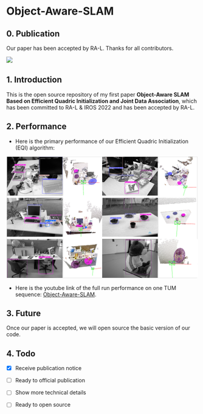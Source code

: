 # Object-Aware-SLAM

## 0. Publication

Our paper has been accepted by RA-L. Thanks for all contributors.

![](D:\MyGitHub\SLAM\Object-Aware-SLAM\images\publication.png)

## 1. Introduction

This is the open source repository of my first paper **Object-Aware  SLAM  Based  on  Efficient  Quadric  Initialization  and Joint  Data  Association**, which has been committed to RA-L &amp; IROS 2022 and has been accepted by RA-L.

## 2. Performance

* Here is the primary performance of our Efficient  Quadric  Initialization (EQI) algorithm:

![perfomance](https://github.com/caobugai12138/Object-Aware-SLAM/blob/main/images/performance.png?raw=true)

- Here is the youtube link of the  full run performance on one TUM sequence: [Object-Aware-SLAM](https://youtu.be/Ng6E-lpqJ6E).

## 3. Future

Once our paper is accepted, we will open source the basic version of our code.

## 4. Todo

- [x] Receive publication notice
- [ ] Ready to official publication
- [ ] Show more technical details
- [ ] Ready to open source





